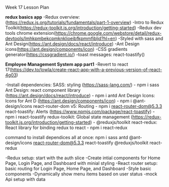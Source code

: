 Week 17 Lesson Plan

**redux basics app**
-Redux overview: (https://redux.js.org/tutorials/fundamentals/part-1-overview)
-Intro to Redux Toolkit(https://redux-toolkit.js.org/introduction/getting-started)
-Redux dev tools chrome extension(https://chrome.google.com/webstore/detail/redux-devtools/lmhkpmbekcpmknklioeibfkpmmfibljd?hl=en)
-Styled with sass and Ant Design(https://ant.design/docs/react/introduce)
-Ant Design icons(https://ant.design/components/icon)
-CSS gradients generator(https://cssgradient.io/)
-toast messages: react-toastify()

**Employee Management System app part1**
-Revert to react 17(https://dev.to/lowla/create-react-app-with-a-previous-version-of-react-4g03)

-Install dependencies:
SASS: styling (https://sass-lang.com/) - npm i sass
Ant Design: react component library (https://ant.design/docs/react/introduce) - npm i antd
Ant Design Icons: Icons for Ant D (https://ant.design/components/icon) - npm i @ant-design/icons
react-router-dom v5: Routing - npm i react-router-dom@5.3.3
react-toastify: Alerts (https://www.npmjs.com/package/react-toastify) - npm i react-toastify
redux-toolkit: Global state management (https://redux-toolkit.js.org/introduction/getting-started) - @reduxjs/toolkit
react-redux: React library for binding redux to react - npm i react-redux

command to install dependices all at once: npm i sass antd @ant-design/icons react-router-dom@5.3.3 react-toastify @reduxjs/toolkit react-redux

-Redux setup: start with the auth slice
-Create intial components for Home Page, Login Page, and Dashboard with minial styling
-React router setup: basic routing for Login Page, Home Page, and Dashboard
-Style basic components
-Dynamically show menu items based on user status
-mock Api setup with data
